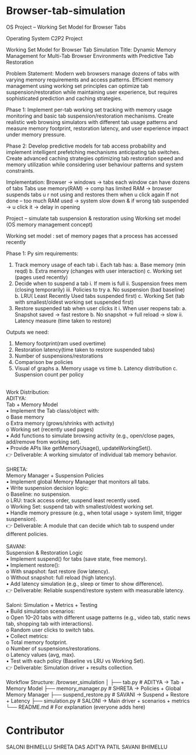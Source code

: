 # Browser-tab-simulation
OS Project – Working Set Model for Browser Tabs

Operating System
C2P2 Project

Working Set Model for Browser Tab Simulation
Title: Dynamic Memory Management for Multi-Tab Browser Environments with Predictive Tab Restoration

Problem Statement: Modern web browsers manage dozens of tabs with varying memory requirements and access patterns. Efficient memory management using working set principles can optimize tab suspension/restoration while maintaining user experience, but requires sophisticated prediction and caching strategies.

Phase 1: Implement per-tab working set tracking with memory usage monitoring and basic tab suspension/restoration mechanisms. Create realistic web browsing simulators with different tab usage patterns and measure memory footprint, restoration latency, and user experience impact under memory pressure.

Phase 2: Develop predictive models for tab access probability and implement intelligent prefetching mechanisms anticipating tab switches. Create advanced caching strategies optimizing tab restoration speed and memory utilization while considering user behaviour patterns and system constraints. 

Implementation: 
Browser -> windows -> tabs 
each window can have dozens of tabs 
Tabs use memory(RAM) -> comp has limited RAM -> browser suspends tabs u r not using and restores them when u click again 
If not done – too much RAM used -> system slow down & if wrong tab suspended -> u click it -> delay in opening 

Project – simulate tab suspension & restoration using Working set model (OS memory management concept) 

Working set model : set of memory pages that a process has accessed recently 

Phase 1: 
Py sim requirements: 
1.	Track memory usage of each tab 
i.	Each tab has: 
a.	Base memory (min reqd) 
b.	Extra memory (changes with user interaction) 
c.	Working set (pages used recently)
2.	Decide when to suspend a tab 
i.	If mem is full
ii.	Suspension frees mem (closing temporarily) 
iii.	Policies to try 
a.	No suspension (bad baseline) 
b.	LRU( Least Recently Used tabs suspended first) 
c.	Working Set (tab with smallest/oldest working set suspended first) 
3.	Restore suspended tab when user clicks it 
i.	When user reopens tab: 
a.	Snapshot saved -> fast restore 
b.	No snapshot -> full reload -> slow
ii.	Latency measure (time taken to restore) 

Outputs we need: 
1.	Memory footprint(ram used overtime) 
2.	Restoration latency(time taken to restore suspended tabs) 
3.	Number of suspensions/restorations
4.	Comparison bw policies
5.	Visual of graphs 
a.	Memory usage vs time 
b.	Latency distribution 
c.	Suspension count per policy
<br>
Work Distribution:
<br>
ADITYA: <br>
Tab + Memory Model<br>
•	Implement the Tab class/object with:<br>
o	Base memory<br>
o	Extra memory (grows/shrinks with activity)<br>
o	Working set (recently used pages)<br>
•	Add functions to simulate browsing activity (e.g., open/close pages, add/remove from working set).<br>
•	Provide APIs like getMemoryUsage(), updateWorkingSet().<br>
👉 Deliverable: A working simulator of individual tab memory behavior.<br>
<br>
SHRETA: <br>
Memory Manager + Suspension Policies<br>
•	Implement global Memory Manager that monitors all tabs.<br>
•	Write suspension decision logic:<br>
o	Baseline: no suspension.<br>
o	LRU: track access order, suspend least recently used.<br>
o	Working Set: suspend tab with smallest/oldest working set.<br>
•	Handle memory pressure (e.g., when total usage > system limit, trigger suspension).<br>
👉 Deliverable: A module that can decide which tab to suspend under different policies.<br>
<br>
SAVANI: <br>
Suspension & Restoration Logic<br>
•	Implement suspend() for tabs (save state, free memory).<br>
•	Implement restore():<br>
o	With snapshot: fast restore (low latency).<br>
o	Without snapshot: full reload (high latency).<br>
•	Add latency simulation (e.g., sleep or timer to show difference).<br>
👉 Deliverable: Reliable suspend/restore system with measurable latency.<br>
<br>
Saloni: 
Simulation + Metrics + Testing<br>
•	Build simulation scenarios:<br>
o	Open 10–20 tabs with different usage patterns (e.g., video tab, static news tab, shopping tab with interactions).<br>
o	Random user clicks to switch tabs.<br>
•	Collect metrics:<br>
o	Total memory footprint.<br>
o	Number of suspensions/restorations.<br>
o	Latency values (avg, max).<br>
•	Test with each policy (Baseline vs LRU vs Working Set).<br>
👉 Deliverable: Simulation driver + results collection.<br>
<br>
Workflow Structure: 
/browser_simulation
│
├── tab.py                                     # ADITYA → Tab + Memory Model
├── memory_manager.py                          # SHRETA → Policies + Global Memory Manager
├── suspend_restore.py                         # SAVANI → Suspend + Restore + Latency
├── simulation.py                              # SALONI → Main driver + scenarios + metrics
└── README.md                                  # For explanation (everyone adds here)

# Contributor
SALONI BHIMELLU
SHRETA DAS
ADITYA PATIL
SAVANI BHIMELLU


